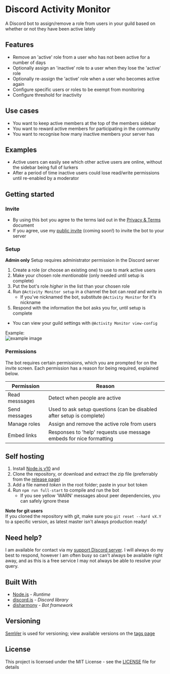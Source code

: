 # Discord Activity Monitor
<!--summary-->
A Discord bot to assign/remove a role from users in your guild based on whether or not they have been active lately
<!--/summary-->

## Features
<!--features-->
- Remove an 'active' role from a user who has not been active for a number of days
- Optionally assign an 'inactive' role to a user when they lose the 'active' role
- Optionally re-assign the 'active' role when a user who becomes active again
- Configure specific users or roles to be exempt from monitoring
- Configure threshold for inactivity
<!--/features-->

## Use cases
- You want to keep active members at the top of the members sidebar
- You want to reward active members for participating in the community
- You want to recognise how many inactive members your server has

## Examples
- Active users can easily see which other active users are online, without the sidebar being full of lurkers
- After a period of time inactive users could lose read/write permissions until re-enabled by a moderator

## Getting started
### Invite
- By using this bot you agree to the terms laid out in the [Privacy & Terms](./docs/privacy-and-terms) document
- If you agree, use my [public invite]() (coming soon!) to invite the bot to your server

### Setup
**Admin only**
Setup requires administrator permission in the Discord server
1. Create a role (or choose an existing one) to use to mark active users
2. Make your chosen role *mentionable* (only needed until setup is complete)
3. Put the bot's role *higher* in the list than your chosen role
4. Run `@Activity Monitor setup` in a channel the bot can *read* and *write* in
	- If you've nicknamed the bot, substitute `@Activity Monitor` for it's nickname
5. Respond with the information the bot asks you for, until setup is complete

- You can view your guild settings with `@Activity Monitor view-config`

Example:  
![example image](http://i.imgur.com/3W8jN4I.png)

### Permissions

The bot requires certain permissions, which you are prompted for on the invite screen.
Each permission has a reason for being required, explained below.

| Permission     | Reason                                                                |
|----------------|-----------------------------------------------------------------------|
| Read messsages | Detect when people are active                                         |
| Send messages  | Used to ask setup questions (can be disabled after setup is complete) |
| Manage roles   | Assign and remove the active role from users                          |
| Embed links    | Responses to 'help' requests use message embeds for nice formatting   |

## Self hosting
1. Install [Node.js v10](https://nodejs.org/en/) and 
2. Clone the repository, or download and extract the zip file (preferrably from the [release page](https://github.com/benji7425/discord-activity-monitor/releases))
3. Add a file named *token* in the root folder; paste in your bot token
3. Run `npm run full-start` to compile and run the bot
	- If you see yellow 'WARN' messages about peer dependencies, you can safely ignore these

**Note for git users**  
If you cloned the repository with git, make sure you `git reset --hard vX.Y` to a specific version, as latest master isn't always production ready!

## Need help?

I am available for contact via my [support Discord server](https://discordapp.com/invite/SSkbwSJ). I will always do my best to respond, however I am often busy so can't always be available right away, and as this is a free service I may not always be able to resolve your query.

## Built With
- [Node.js](https://nodejs.org/en/) - *Runtime*
- [discord.js](https://github.com/discordjs/discord.js) - *Discord library*
- [disharmony](https://github.com/benji7425/disharmony) - *Bot framework*

## Versioning
[SemVer](http://semver.org/) is used for versioning; view available versions on the [tags page](https://github.com/your/project/tags)

## License
This project is licensed under the MIT License - see the [LICENSE](./LICENSE) file for details
